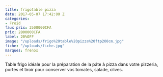 ```yaml
---
title: frigotable pizza
date: 2017-05-07 17:42:00 Z
categories:
- Froid
faux prix: 3500000CFA
prix: 2800000CFA
label: 20%OFF
image: "/uploads/frigo%20table%20pizza%20ftp200cm.jpg"
fiche: "/uploads/fiche.jpg"
marques: frenox
---
```


Table frigo idéale pour la préparation de la pâte à pizza dans votre pizzeria, portes et tiroir pour conserver vos tomates, salade, olives.